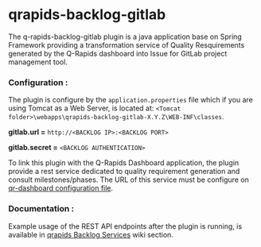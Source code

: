 # qrapids-backlog-gitlab

The q-rapids-backlog-gitlab plugin is a java application base on Spring Framework providing a transformation service of Quality Resquirements generated by the Q-Rapids dashboard into Issue for GitLab project management tool.

### Configuration :

The plugin is configure by the `application.properties` file which if you are using Tomcat as a Web Server, is located at: `<Tomcat folder>\webapps\qrapids-backlog-gitlab-X.Y.Z\WEB-INF\classes`.

**gitlab.url =** `http://<BACKLOG IP>:<BACKLOG PORT>` 

**gitlab.secret =** `<BACKLOG AUTHENTICATION>`

To link this plugin with the Q-Rapids Dashboard application, the plugin provide a rest service dedicated to quality requirement generation and consult milestones/phases. The URL of this service must be configure on [qr-dashboard configuration file](https://github.com/q-rapids/qrapids-dashboard/wiki/Configuration-File).

### Documentation :

Example usage of the REST API endpoints after the plugin is running, is available in [qrapids Backlog Services](https://github.com/q-rapids/qrapids-dashboard/wiki/qrapids-backlog-Services) wiki section.
